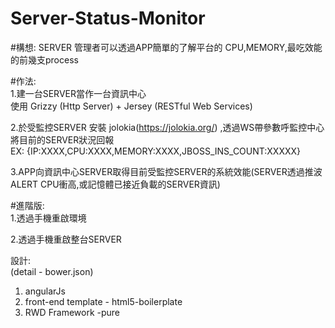 # Server-Status-Monitor<br>

#構想: 
SERVER 管理者可以透過APP簡單的了解平台的 CPU,MEMORY,最吃效能的前幾支process<br>

#作法:<br>
1.建一台SERVER當作一台資訊中心<br>
  使用 Grizzy (Http Server) + Jersey (RESTful Web Services)<br>

2.於受監控SERVER 安裝 jolokia(https://jolokia.org/) ,透過WS帶參數呼監控中心將目前的SERVER狀況回報<br>
EX: {IP:XXXX,CPU:XXXX,MEMORY:XXXX,JBOSS_INS_COUNT:XXXXX}<br>

3.APP向資訊中心SERVER取得目前受監控SERVER的系統效能(SERVER透過推波ALERT CPU衝高,或記憶體已接近負載的SERVER資訊)<br>

#進階版:<br>
1.透過手機重啟環境<br>

2.透過手機重啟整台SERVER<br>

設計:<br>
(detail - bower.json)<br>
1. angularJs<br>
2. front-end template - html5-boilerplate<br>
3. RWD Framework -pure<br>
